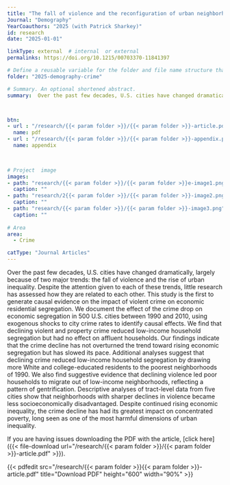 ```yaml
---
title: "The fall of violence and the reconfiguration of urban neighborhoods"
Journal: "Demography"
YearCoauthors: "2025 (with Patrick Sharkey)"
id: research
date: "2025-01-01"

linkType: external  # internal  or external
permalinks: https://doi.org/10.1215/00703370-11841397

# Define a reusable variable for the folder and file name structure that gets repeated
folder: "2025-demography-crime"  

# Summary. An optional shortened abstract.
summary:  Over the past few decades, U.S. cities have changed dramatically, largely because of two major trends: the fall of violence and the rise of urban inequality. Despite the attention given to each of these trends, little research has assessed how they are related to each other. This study is the first to generate causal evidence on the impact of violent crime on economic residential segregation. We document the effect of the crime drop on economic segregation in 500 U.S. cities between 1990 and 2010, using exogenous shocks to city crime rates to identify causal effects. We find that declining violent and property crime reduced low-income household segregation but had no effect on affluent households. Our findings indicate that the crime decline has not overturned the trend toward rising economic segregation but has slowed its pace. Additional analyses suggest that declining crime reduced low-income household segregation by drawing more White and college-educated residents to the poorest neighborhoods of 1990. We also find suggestive evidence that declining violence led poor households to migrate out of low-income neighborhoods, reflecting a pattern of gentrification. Descriptive analyses of tract-level data from five cities show that neighborhoods with sharper declines in violence became less socioeconomically disadvantaged. Despite continued rising economic inequality, the crime decline has had its greatest impact on concentrated poverty, long seen as one of the most harmful dimensions of urban inequality.



btn:
- url : "/research/{{< param folder >}}/{{< param folder >}}-article.pdf" 
  name: pdf
- url : "/research/{{< param folder >}}/{{< param folder >}}-appendix.pdf" 
  name: appendix


  
# Project  image 
images:
- path: "research/{{< param folder >}}/{{< param folder >}}e-image1.png"
  caption: ""
- path: "research/2{{< param folder >}}/{{< param folder >}}-image2.png"
  caption: ""  
- path: "research/{{< param folder >}}/{{< param folder >}}-image3.png"
  caption: ""  
  
# Area
area: 
  - Crime

catType: "Journal Articles"
---
```

Over the past few decades, U.S. cities have changed dramatically, largely because of two major trends: the fall of violence and the rise of urban inequality. Despite the attention given to each of these trends, little research has assessed how they are related to each other. This study is the first to generate causal evidence on the impact of violent crime on economic residential segregation. We document the effect of the crime drop on economic segregation in 500 U.S. cities between 1990 and 2010, using exogenous shocks to city crime rates to identify causal effects. We find that declining violent and property crime reduced low-income household segregation but had no effect on affluent households. Our findings indicate that the crime decline has not overturned the trend toward rising economic segregation but has slowed its pace. Additional analyses suggest that declining crime reduced low-income household segregation by drawing more White and college-educated residents to the poorest neighborhoods of 1990. We also find suggestive evidence that declining violence led poor households to migrate out of low-income neighborhoods, reflecting a pattern of gentrification. Descriptive analyses of tract-level data from five cities show that neighborhoods with sharper declines in violence became less socioeconomically disadvantaged. Despite continued rising economic inequality, the crime decline has had its greatest impact on concentrated poverty, long seen as one of the most harmful dimensions of urban inequality.


If you are having issues downloading the PDF with the article, [click here]({{< file-download url="/research/{{< param folder >}}/{{< param folder >}}-article.pdf" >}}).

{{< pdfedit src="/research/{{< param folder >}}{{< param folder >}}-article.pdf" title="Download PDF" height="600" width="90%" >}}




